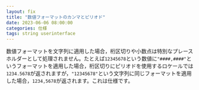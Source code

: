 ```yaml
---
layout: fix
title: "数値フォーマットのカンマとピリオド"
date: 2023-06-06 08:00:00
categories: 仕様
tags: string userinterface
---
```


数値フォーマットを文字列に適用した場合，桁区切りや小数点は特別なプレースホルダーとして処理されません。たとえば`12345678`という数値に`"####,####"`というフォーマットを適用した場合，桁区切りにピリオドを使用するロケールでは`1234.5678`が返されますが，`"12345678"`という文字列に同じフォーマットを適用した場合，`1234,5678`が返されます。これは仕様です。